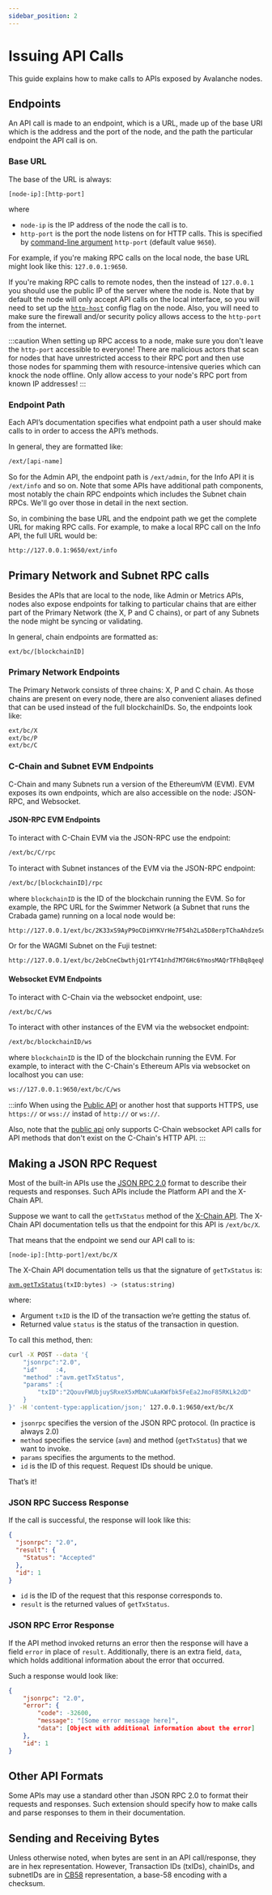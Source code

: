 ```yaml
---
sidebar_position: 2
---
```


# Issuing API Calls

This guide explains how to make calls to APIs exposed by Avalanche nodes.

## Endpoints

An API call is made to an endpoint, which is a URL, made up of the base URI which is the address and the port of the node, and the path the particular endpoint the API call is on.

### Base URL

The base of the URL is always:

`[node-ip]:[http-port]`

where

- `node-ip` is the IP address of the node the call is to.
- `http-port` is the port the node listens on for HTTP calls. This is specified by [command-line argument](../../../nodes/maintain/avalanchego-config-flags.md#http-server) `http-port` (default value `9650`).

For example, if you're making RPC calls on the local node, the base URL might look like this: `127.0.0.1:9650`.

If you're making RPC calls to remote nodes, then the instead of `127.0.0.1` you should use the public IP of the server where the node is. Note that by default the node will only accept API calls on the local interface, so you will need to set up the [`http-host`](../../../nodes/maintain/chain-config-flags.md#--http-host-string) config flag on the node. Also, you will need to make sure the firewall and/or security policy allows access to the `http-port` from the internet.

:::caution
When setting up RPC access to a node, make sure you don't leave the `http-port` accessible to everyone! There are malicious actors that scan for nodes that have unrestricted access to their RPC port and then use those nodes for spamming them with resource-intensive queries which can knock the node offline. Only allow access to your node's RPC port from known IP addresses!
:::

### Endpoint Path

Each API’s documentation specifies what endpoint path a user should make calls to in order to access the API’s methods.

In general, they are formatted like:

```sh
/ext/[api-name]
```

So for the Admin API, the endpoint path is `/ext/admin`, for the Info API it is `/ext/info` and so on. Note that some APIs have additional path components, most notably the chain RPC endpoints which includes the Subnet chain RPCs. We'll go over those in detail in the next section.

So, in combining the base URL and the endpoint path we get the complete URL for making RPC calls. For example, to make a local RPC call on the Info API, the full URL would be:

```sh
http://127.0.0.1:9650/ext/info
```

## Primary Network and Subnet RPC calls

Besides the APIs that are local to the node, like Admin or Metrics APIs, nodes also expose endpoints for talking to particular chains that are either part of the Primary Network (the X, P and C chains), or part of any Subnets the node might be syncing or validating.

In general, chain endpoints are formatted as:

```sh
ext/bc/[blockchainID]
```

### Primary Network Endpoints

The Primary Network consists of three chains: X, P and C chain. As those chains are present on every node, there are also convenient aliases defined that can be used instead of the full blockchainIDs. So, the endpoints look like:

```sh
ext/bc/X
ext/bc/P
ext/bc/C
```

### C-Chain and Subnet EVM Endpoints

C-Chain and many Subnets run a version of the EthereumVM (EVM). EVM exposes its own endpoints, which are also accessible on the node: JSON-RPC, and Websocket.

#### JSON-RPC EVM Endpoints

To interact with C-Chain EVM via the JSON-RPC use the endpoint:

```sh
/ext/bc/C/rpc
```

To interact with Subnet instances of the EVM via the JSON-RPC endpoint:

```sh
/ext/bc/[blockchainID]/rpc
```

where `blockchainID` is the ID of the blockchain running the EVM. So for example, the RPC URL for the Swimmer Network (a Subnet that runs the Crabada game) running on a local node would be:

```sh
http://127.0.0.1/ext/bc/2K33xS9AyP9oCDiHYKVrHe7F54h2La5D8erpTChaAhdzeSu2RX/rpc
```

Or for the WAGMI Subnet on the Fuji testnet:

```sh
http://127.0.0.1/ext/bc/2ebCneCbwthjQ1rYT41nhd7M76Hc6YmosMAQrTFhBq8qeqh6tt/rpc
```

#### Websocket EVM Endpoints

To interact with C-Chain via the websocket endpoint, use:

```sh
/ext/bc/C/ws
```

To interact with other instances of the EVM via the websocket endpoint:

```sh
/ext/bc/blockchainID/ws
```

where `blockchainID` is the ID of the blockchain running the EVM. For example, to interact with the C-Chain's Ethereum APIs via websocket on localhost you can use:

```sh
ws://127.0.0.1:9650/ext/bc/C/ws
```

:::info
When using the [Public API](../public-api-server.md) or another host that supports HTTPS, use `https://` or `wss://` instad of `http://` or `ws://`.

Also, note that the [public api](../public-api-server.md#supported-apis) only supports C-Chain websocket API calls for API methods that don't exist on the C-Chain's HTTP API.
:::

## Making a JSON RPC Request

Most of the built-in APIs use the [JSON RPC 2.0](https://www.jsonrpc.org/specification) format to describe their requests and responses. Such APIs include the Platform API and the X-Chain API.

Suppose we want to call the `getTxStatus` method of the [X-Chain API](x-chain.md). The X-Chain API documentation tells us that the endpoint for this API is `/ext/bc/X`.

That means that the endpoint we send our API call to is:

`[node-ip]:[http-port]/ext/bc/X`

The X-Chain API documentation tells us that the signature of `getTxStatus` is:

[`avm.getTxStatus`](x-chain.md#avmgettxstatus)`(txID:bytes) -> (status:string)`

where:

- Argument `txID` is the ID of the transaction we’re getting the status of.
- Returned value `status` is the status of the transaction in question.

To call this method, then:

```sh
curl -X POST --data '{
    "jsonrpc":"2.0",
    "id"     :4,
    "method" :"avm.getTxStatus",
    "params" :{
        "txID":"2QouvFWUbjuySRxeX5xMbNCuAaKWfbk5FeEa2JmoF85RKLk2dD"
    }
}' -H 'content-type:application/json;' 127.0.0.1:9650/ext/bc/X
```

- `jsonrpc` specifies the version of the JSON RPC protocol. (In practice is always 2.0)
- `method` specifies the service (`avm`) and method (`getTxStatus`) that we want to invoke.
- `params` specifies the arguments to the method.
- `id` is the ID of this request. Request IDs should be unique.

That’s it!

### JSON RPC Success Response

If the call is successful, the response will look like this:

```json
{
  "jsonrpc": "2.0",
  "result": {
    "Status": "Accepted"
  },
  "id": 1
}
```

- `id` is the ID of the request that this response corresponds to.
- `result` is the returned values of `getTxStatus`.

### JSON RPC Error Response

If the API method invoked returns an error then the response will have a field `error` in place of `result`. Additionally, there is an extra field, `data`, which holds additional information about the error that occurred.

Such a response would look like:

```json
{
    "jsonrpc": "2.0",
    "error": {
        "code": -32600,
        "message": "[Some error message here]",
        "data": [Object with additional information about the error]
    },
    "id": 1
}
```

## Other API Formats

Some APIs may use a standard other than JSON RPC 2.0 to format their requests and responses. Such extension should specify how to make calls and parse responses to them in their documentation.

## Sending and Receiving Bytes

Unless otherwise noted, when bytes are sent in an API call/response, they are in hex representation. However, Transaction IDs (txIDs), chainIDs, and subnetIDs are in [CB58](https://support.avalabs.org/en/articles/4587395-what-is-cb58) representation, a base-58 encoding with a checksum.
